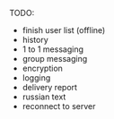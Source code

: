 TODO:
* finish user list (offline)
* history
* 1 to 1 messaging
* group messaging
* encryption
* logging
* delivery report
* russian text
* reconnect to server